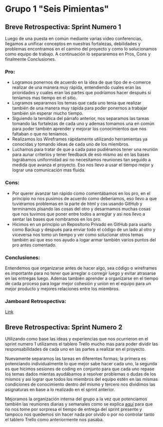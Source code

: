 # **Grupo 1 "Seis Pimientas"**

## **Breve Retrospectiva: Sprint Numero 1**


 Luego de una puesta en común mediante varias video conferencias, llegamos a unificar conceptos en nuestras fortalezas, debilidades y problemas encontramos en el camino del proyecto y como lo solucionamos como equipo de trabajo. A continuación lo separaremos en Pros, Cons y finalmente Conclusiones.


### Pro:

- Logramos ponernos de acuerdo en la idea de que tipo de e-comerce realizar de una manera muy rápida, entendiendo cuales eran las prioridades y cuales eran las partes que podríamos hacer después si teníamos mas tiempo en el sitio.
- Logramos separarnos los temas que cada uno tenia que realizar también de una manera muy rápida para poder ponernos a trabajar también sin esperar mucho tiempo.
- Siguiendo la temática del párrafo anterior, nos separamos las tareas tomando las fortalezas de cada uno y ademas tomamos una en común para poder también aprender y mejorar los conocimientos que nos faltaban o que no teníamos.
- Realizamos los Wireframes rápidamente  utilizando herramientas ya conocidas y tomando ideas de cada uno de los miembros.
- Luchamos para tratar de que a cada paso pudiéramos tener una reunión para aunar criterios y tener feedback de eso mismo asi en las bases lográbamos uniformidad asi no necesitamos reuniones tan seguido a medida que avanza el proyecto. Eso nos llevo a usar el tiempo mejor y lograr una comunicación mas fluida.


### Cons:

- Por querer avanzar tan rápido como comentábamos en los pro, en el principio no nos pusimos de acuerdo como deberíamos, eso llevo a que tuviéramos problemas en la parte de html y css usando GitHub y terminamos pisando las cosas del otro y desarmamos muchas cosas que nos tuvimos que poner entre todos a arreglar y asi nos llevo a sentar las bases que nombramos en los pro.
- Hicimos en un principio un Repositorio Privado en GitHub para usarlo como Backup y después para enviar todo el código de un lado al otro y viceversa nos tomo un tiempo y ver como solucionar otros temas también asi que eso nos ayudo a logar armar también varios puntos del pro antes comentado.


### Conclusiones:

Entendemos que organizarse antes de hacer algo, sea código o wireframes es importante para no tener que arreglar o corregir luego y evitar atrasarse en las entregas luego.
Ademas también aprender a organizarse en el tiempo de cada proceso para logar mejor cohesión y union en el equipo para un mejor producto y mejores relaciones entre los miembros.


### Jamboard Retrospectiva:

<a href="https://jamboard.google.com/d/1gSiWsGhEW6OLD2pa5vIveuSdrlzMA62JwZjRDd6p6G4/viewer">Link</a>


## **Breve Retrospectiva: Sprint Numero 2**

Utilizando como base las ideas y experiencias que nos ocurrieron en el sprint numero 1 utilizamos el tablero Trello mucho mas para poder dividir las responsabilidades de cada uno en las partes a realizar en el proyecto. 

Nuevamente separamos las tareas en diferentes formas; la primera es potenciando individualmente lo que mejor sabe hacer cada uno, la segunda es que hicimos sesiones de coding en conjunto para que cada uno repase los temas dados mientas ayudábamos a resolver problemas o dudas de los mismos y asi lograr que todos los miembros del equipo estén en las mismas condiciones de conocimiento dentro del mismo y tercero nos dividimos las asignaturas en base a lo realizado en el sprint anterior.

Mejoramos la organización interna del grupo a la vez que potenciamos también las reuniones diarias y semanales como se explica <a href="https://github.com/Random003/grupo_1_6pimientas/blob/master/organization/daily.md">aquí</a> para que no nos tome por sorpresa el tiempo de entrega del sprint presente y tampoco nos quedemos sin hacer nada por olvido o por no controlar tanto el tablero Trello como anteriormente nos pasaba.
    